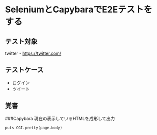 # SeleniumとCapybaraでE2Eテストをする

## テスト対象
twitter - https://twitter.com/

## テストケース
* ログイン
* ツイート

## 覚書

###Capybara
現在の表示しているHTMLを成形して出力

`puts CGI.pretty(page.body)`
